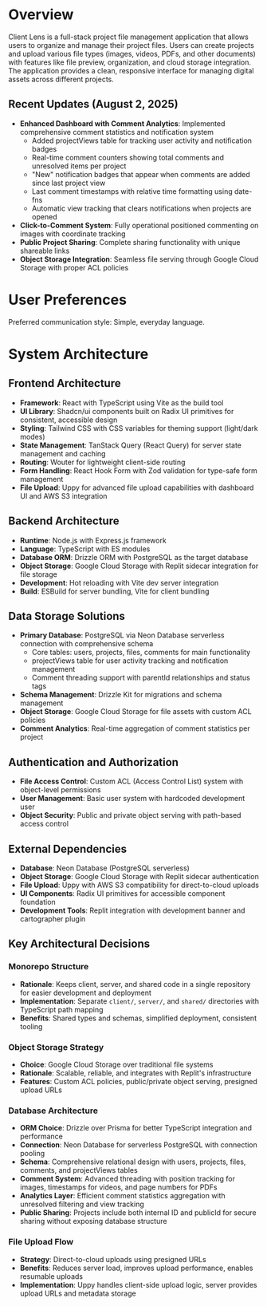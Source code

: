 # Overview

Client Lens is a full-stack project file management application that allows users to organize and manage their project files. Users can create projects and upload various file types (images, videos, PDFs, and other documents) with features like file preview, organization, and cloud storage integration. The application provides a clean, responsive interface for managing digital assets across different projects.

## Recent Updates (August 2, 2025)
- **Enhanced Dashboard with Comment Analytics**: Implemented comprehensive comment statistics and notification system
  - Added projectViews table for tracking user activity and notification badges
  - Real-time comment counters showing total comments and unresolved items per project
  - "New" notification badges that appear when comments are added since last project view
  - Last comment timestamps with relative time formatting using date-fns
  - Automatic view tracking that clears notifications when projects are opened
- **Click-to-Comment System**: Fully operational positioned commenting on images with coordinate tracking
- **Public Project Sharing**: Complete sharing functionality with unique shareable links
- **Object Storage Integration**: Seamless file serving through Google Cloud Storage with proper ACL policies

# User Preferences

Preferred communication style: Simple, everyday language.

# System Architecture

## Frontend Architecture
- **Framework**: React with TypeScript using Vite as the build tool
- **UI Library**: Shadcn/ui components built on Radix UI primitives for consistent, accessible design
- **Styling**: Tailwind CSS with CSS variables for theming support (light/dark modes)
- **State Management**: TanStack Query (React Query) for server state management and caching
- **Routing**: Wouter for lightweight client-side routing
- **Form Handling**: React Hook Form with Zod validation for type-safe form management
- **File Upload**: Uppy for advanced file upload capabilities with dashboard UI and AWS S3 integration

## Backend Architecture
- **Runtime**: Node.js with Express.js framework
- **Language**: TypeScript with ES modules
- **Database ORM**: Drizzle ORM with PostgreSQL as the target database
- **Object Storage**: Google Cloud Storage with Replit sidecar integration for file storage
- **Development**: Hot reloading with Vite dev server integration
- **Build**: ESBuild for server bundling, Vite for client bundling

## Data Storage Solutions
- **Primary Database**: PostgreSQL via Neon Database serverless connection with comprehensive schema
  - Core tables: users, projects, files, comments for main functionality
  - projectViews table for user activity tracking and notification management
  - Comment threading support with parentId relationships and status tags
- **Schema Management**: Drizzle Kit for migrations and schema management
- **Object Storage**: Google Cloud Storage for file assets with custom ACL policies
- **Comment Analytics**: Real-time aggregation of comment statistics per project

## Authentication and Authorization
- **File Access Control**: Custom ACL (Access Control List) system with object-level permissions
- **User Management**: Basic user system with hardcoded development user
- **Object Security**: Public and private object serving with path-based access control

## External Dependencies
- **Database**: Neon Database (PostgreSQL serverless)
- **Object Storage**: Google Cloud Storage with Replit sidecar authentication
- **File Upload**: Uppy with AWS S3 compatibility for direct-to-cloud uploads
- **UI Components**: Radix UI primitives for accessible component foundation
- **Development Tools**: Replit integration with development banner and cartographer plugin

## Key Architectural Decisions

### Monorepo Structure
- **Rationale**: Keeps client, server, and shared code in a single repository for easier development and deployment
- **Implementation**: Separate `client/`, `server/`, and `shared/` directories with TypeScript path mapping
- **Benefits**: Shared types and schemas, simplified deployment, consistent tooling

### Object Storage Strategy
- **Choice**: Google Cloud Storage over traditional file systems
- **Rationale**: Scalable, reliable, and integrates with Replit's infrastructure
- **Features**: Custom ACL policies, public/private object serving, presigned upload URLs

### Database Architecture
- **ORM Choice**: Drizzle over Prisma for better TypeScript integration and performance
- **Connection**: Neon Database for serverless PostgreSQL with connection pooling
- **Schema**: Comprehensive relational design with users, projects, files, comments, and projectViews tables
- **Comment System**: Advanced threading with position tracking for images, timestamps for videos, and page numbers for PDFs
- **Analytics Layer**: Efficient comment statistics aggregation with unresolved filtering and view tracking
- **Public Sharing**: Projects include both internal ID and publicId for secure sharing without exposing database structure

### File Upload Flow
- **Strategy**: Direct-to-cloud uploads using presigned URLs
- **Benefits**: Reduces server load, improves upload performance, enables resumable uploads
- **Implementation**: Uppy handles client-side upload logic, server provides upload URLs and metadata storage